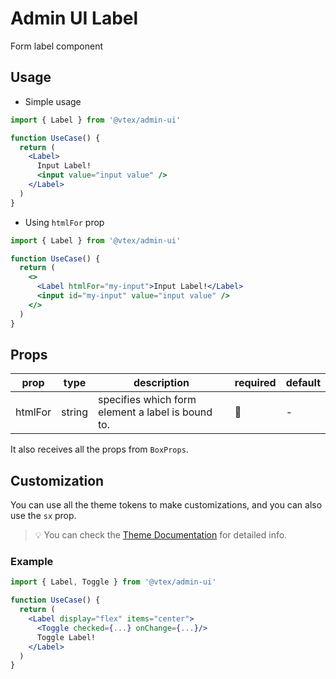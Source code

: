 # Admin UI Label

Form label component

## Usage

- Simple usage

```jsx
import { Label } from '@vtex/admin-ui'

function UseCase() {
  return (
    <Label>
      Input Label!
      <input value="input value" />
    </Label>
  )
}
```

- Using `htmlFor` prop

```jsx
import { Label } from '@vtex/admin-ui'

function UseCase() {
  return (
    <>
      <Label htmlFor="my-input">Input Label!</Label>
      <input id="my-input" value="input value" />
    </>
  )
}
```

## Props

| prop    | type   | description                                       | required | default |
| ------- | ------ | ------------------------------------------------- | -------- | ------- |
| htmlFor | string | specifies which form element a label is bound to. | 🚫       | -       |

It also receives all the props from `BoxProps`.

## Customization

You can use all the theme tokens to make customizations, and you can also use the `sx` prop.

> 💡 You can check the [Theme Documentation](https://admin-ui.vercel.app/?path=/story/design-system-theme--page) for detailed info.

### Example

```jsx
import { Label, Toggle } from '@vtex/admin-ui'

function UseCase() {
  return (
    <Label display="flex" items="center">
      <Toggle checked={...} onChange={...}/>
      Toggle Label!
    </Label>
  )
}
```
